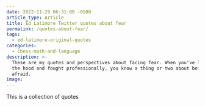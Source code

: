 ```yaml
---
date: 2022-11-29 06:31:00 -0500
article_type: Article
title: Ed Latimore Twitter quotes about fear
permalink: /quotes-about-fear/
tags:
  - ed-latimore-original-quotes
categories:
  - chess-math-and-language
description: >-
  These are my quotes and perspectives about facing fear. When you've lived in
  the hood and fought professionally, you know a thing or two about being
  afraid.
image:
---
```

This is a collection of quotes